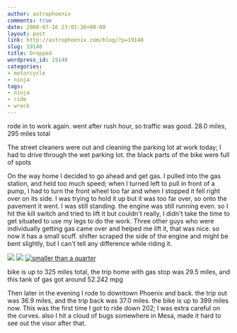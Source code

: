 ```yaml
---
author: astrophoenix
comments: true
date: 2008-07-16 23:01:26+00:00
layout: post
link: http://astrophoenix.com/blog/?p=19148
slug: 19148
title: Dropped
wordpress_id: 19148
categories:
- motorcycle
- ninja
tags:
- ninja
- ride
- wreck
---
```


rode in to work again. went after rush hour, so traffic was good. 28.0 miles, 295 miles total

The street cleaners were out and cleaning the parking lot at work today; I had to drive through the wet parking lot. the black parts of the bike were full of spots

On the way home I decided to go ahead and get gas. I pulled into the gas station, and held too much speed; when I turned left to pull in front of a pump, I had to turn the front wheel too far and when I stopped it fell right over on its side. I was trying to hold it up but it was too far over, so onto the pavement it went. I was still standing. the engine was still running even. so I hit the kill switch and tried to lift it but couldn't really, I didn't take the time to get situated to use my legs to do the work. Three other guys who were individually getting gas came over and helped me lift it, that was nice. so now it has a small scuff. shifter scraped the side of the engine and might be bent slightly, but I can't tell any difference while riding it.

[![](/blog/wp-uploads/astrophoenix/2010/12/scuff_1366_compressed-300x225.jpg)](/blog/wp-uploads/astrophoenix/2010/12/scuff_1366_compressed.jpg)
[![](/blog/wp-uploads/astrophoenix/2010/12/scuff_1367_compressed-300x225.jpg)](/blog/wp-uploads/astrophoenix/2010/12/scuff_1367_compressed.jpg)
[![smaller than a quarter](/blog/wp-uploads/astrophoenix/2010/12/scuff_1369_compressed-300x225.jpg)](/blog/wp-uploads/astrophoenix/2010/12/scuff_1369_compressed.jpg)





























bike is up to 325 miles total, the trip home with gas stop was 29.5 miles, and this tank of gas got around 52.242 mpg

Then later in the evening I rode to downtown Phoenix and back. the trip out was 36.9 miles, and the trip back was 37.0 miles. the bike is up to 399 miles now. This was the first time I got to ride down 202; I was extra careful on the curves. also I hit a cloud of bugs somewhere in Mesa, made it hard to see out the visor after that.
